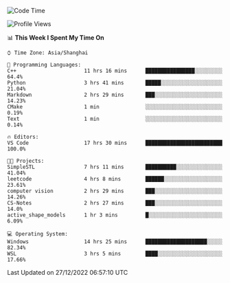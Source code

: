 <!--START_SECTION:waka-->
![Code Time](http://img.shields.io/badge/Code%20Time-507%20hrs%2021%20mins-blue)

![Profile Views](http://img.shields.io/badge/Profile%20Views-6-blue)

📊 **This Week I Spent My Time On** 

```text
⌚︎ Time Zone: Asia/Shanghai

💬 Programming Languages: 
C++                      11 hrs 16 mins      ████████████████░░░░░░░░░   64.4% 
Python                   3 hrs 41 mins       █████░░░░░░░░░░░░░░░░░░░░   21.04% 
Markdown                 2 hrs 29 mins       ███░░░░░░░░░░░░░░░░░░░░░░   14.23% 
CMake                    1 min               ░░░░░░░░░░░░░░░░░░░░░░░░░   0.19% 
Text                     1 min               ░░░░░░░░░░░░░░░░░░░░░░░░░   0.14%

🔥 Editors: 
VS Code                  17 hrs 30 mins      █████████████████████████   100.0%

🐱‍💻 Projects: 
SimpleSTL                7 hrs 11 mins       ██████████░░░░░░░░░░░░░░░   41.04% 
leetcode                 4 hrs 8 mins        ██████░░░░░░░░░░░░░░░░░░░   23.61% 
computer vision          2 hrs 29 mins       ███░░░░░░░░░░░░░░░░░░░░░░   14.26% 
CS-Notes                 2 hrs 27 mins       ███░░░░░░░░░░░░░░░░░░░░░░   14.0% 
active_shape_models      1 hr 3 mins         █░░░░░░░░░░░░░░░░░░░░░░░░   6.09%

💻 Operating System: 
Windows                  14 hrs 25 mins      ████████████████████░░░░░   82.34% 
WSL                      3 hrs 5 mins        ████░░░░░░░░░░░░░░░░░░░░░   17.66%

```


 Last Updated on 27/12/2022 06:57:10 UTC
<!--END_SECTION:waka-->